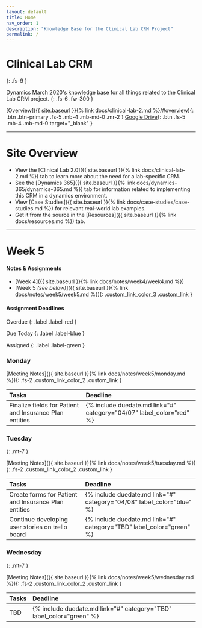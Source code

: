 ```yaml
---
layout: default
title: Home
nav_order: 1
description: "Knowledge Base for the Clinical Lab CRM Project"
permalink: /
---
```


# Clinical Lab CRM
{: .fs-9 }

Dynamics March 2020's knowledge base for all things related to the Clinical Lab CRM project.
{: .fs-6 .fw-300 }

[Overview]({{ site.baseurl }}{% link docs/clinical-lab-2.md %}/#overview){: .btn .btn-primary .fs-5 .mb-4 .mb-md-0 .mr-2 } [Google Drive](https://drive.google.com/open?id=1xDlI5coKriTfpO905Qem_bBsx48Ow1q5){: .btn .fs-5 .mb-4 .mb-md-0 target="_blank" }

---

# Site Overview

- View the [Clinical Lab 2.0]({{ site.baseurl }}{% link docs/clinical-lab-2.md %}) tab to learn more about the need for a lab-specific CRM.
- See the [Dynamics 365]({{ site.baseurl }}{% link docs/dynamics-365/dynamics-365.md %}) tab for information related to implementing this CRM in a dynamics environment.   
- View [Case Studies]({{ site.baseurl }}{% link docs/case-studies/case-studies.md %}) for relevant real-world lab examples. 
- Get it from the source in the [Resources]({{ site.baseurl }}{% link docs/resources.md %}) tab.

---

# Week 5

<div class="code-example mb-7" markdown="1">

#### Notes & Assignments

- [Week 4]({{ site.baseurl }}{% link docs/notes/week4/week4.md %})
- [Week 5 _(see below)_]({{ site.baseurl }}{% link docs/notes/week5/week5.md %}){: .custom_link_color_3 .custom_link }

</div>

#### Assignment Deadlines

Overdue
{: .label .label-red }

Due Today
{: .label .label-blue }

Assigned
{: .label .label-green }

### Monday

[Meeting Notes]({{ site.baseurl }}{% link docs/notes/week5/monday.md %}){: .fs-2 .custom_link_color_2 .custom_link }

| Tasks | Deadline |
|:-|:-|
| Finalize fields for Patient and Insurance Plan entities | {% include duedate.md link="#" category="04/07" label_color="red" %} |

### Tuesday
{: .mt-7 }

[Meeting Notes]({{ site.baseurl }}{% link docs/notes/week5/tuesday.md %}){: .fs-2 .custom_link_color_2 .custom_link }

| Tasks | Deadline |
|:-|:-|
| Create forms for Patient and Insurance Plan entities | {% include duedate.md link="#" category="04/08" label_color="blue" %} |
| Continue developing user stories on trello board | {% include duedate.md link="#" category="TBD" label_color="green" %} |

### Wednesday
{: .mt-7 }

[Meeting Notes]({{ site.baseurl }}{% link docs/notes/week5/wednesday.md %}){: .fs-2 .custom_link_color_2 .custom_link }

| Tasks                               | Deadline                                                               |
|:------------------------------------|:-----------------------------------------------------------------------|
| TBD     | {% include duedate.md link="#" category="TBD" label_color="green" %} |